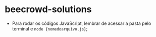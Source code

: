 # beecrowd-solutions

- Para rodar os códigos JavaScript, lembrar de acessar a pasta pelo terminal e `node {nomedoarquivo.js}`;